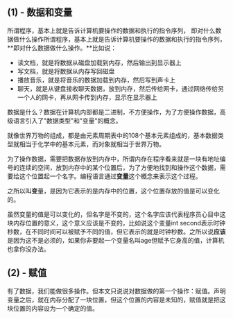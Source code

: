 ## (1) - 数据和变量

所谓程序，基本上就是告诉计算机要操作的数据和执行的指令序列， 即对什么数据做什么操作所谓程序，基本上就是告诉计算机要操作的数据和执行的指令序列， **即对什么数据做什么操作。**比如说：

* 读文档，就是将数据从磁盘加载到内存，然后输出到显示器上
* 写文档，就是将数据从内存写回磁盘
* 播放音乐，就是将音乐的数据加载到内存，然后写到声卡上
* 聊天，就是从键盘接收聊天数据，放到内存，然后传给网卡，通过网络传给另一个人的网卡，再从网卡传到内存，显示在显示器上

数据是什么？数据在计算机内部都是二进制，不方便操作，为了方便操作数据，高级语言引入了"数据类型"和"变量"的概念。

就像世界万物的组成，都是由元素周期表中的108个基本元素组成的，基本数据类型就相当于化学中的基本元素，而对象就相当于世界万物。

为了操作数据，需要把数据存放到内存中，所谓内存在程序看来就是一块有地址编号的连续的空间，放到内存中的某个位置后，为了方便地找到和操作这个数据，需要给这个位置起一个名字。编程语言通过**变量**这个概念来表示这个过程。

之所以叫**变**量，是因为它表示的是内存中的位置，这个位置存放的值是可以变化的。

虽然变量的值是可以变化的，但名字是不变的，这个名字应该代表程序员心目中这块内存位置的意义，这个意义应该是不变的，比如说这个变量int second表示时钟秒数，在不同时间可以被赋予不同的值，但它表示的就是时钟秒数。之所以说**应该**是因为这不是必须的，如果你非要起一个变量名叫age但赋予它身高的值，计算机也拿你没办法。

## (2) - 赋值

有了数据，我们能做很多操作。但本文只说说对数据做的第一个操作：赋值。声明变量之后，就在内存分配了一块位置，但这个位置的内容是未知的，赋值就是把这块位置的内容设为一个确定的值。